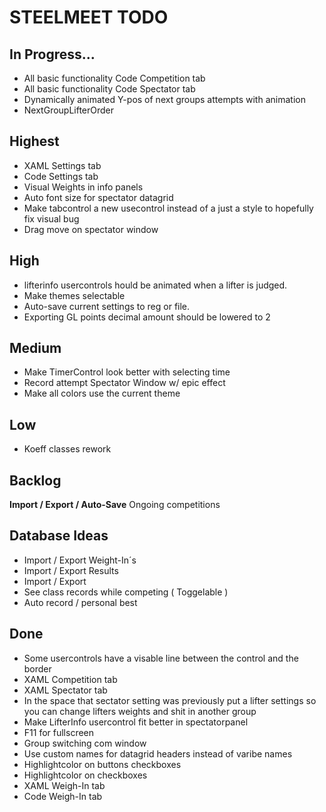 ﻿<h1>STEELMEET TODO

## In Progress...
* All basic functionality Code Competition tab
* All basic functionality Code Spectator tab
* Dynamically animated Y-pos of next groups attempts with animation
* NextGroupLifterOrder

## Highest
* XAML Settings tab
* Code Settings tab
* Visual Weights in info panels
* Auto font size for spectator datagrid
* Make tabcontrol a new usecontrol instead of a just a style to hopefully fix visual bug
* Drag move on spectator window


## High
* lifterinfo usercontrols hould be animated when a lifter is judged.
* Make themes selectable
* Auto-save current settings to reg or file.
* Exporting GL points decimal amount should be lowered to 2


## Medium
* Make TimerControl look better with selecting time
* Record attempt Spectator Window w/ epic effect
* Make all colors use the current theme


## Low
* Koeff classes rework


## Backlog

**Import / Export / Auto-Save** Ongoing competitions


## Database Ideas
* Import / Export Weight-In´s
* Import / Export Results
* Import / Export 
* See class records while competing ( Toggelable )
* Auto record / personal best


## Done
* Some usercontrols have a visable line between the control and the border
* XAML Competition tab
* XAML Spectator tab
* In the space that sectator setting was previously put a lifter settings so you can change lifters weights and shit in another group
* Make LifterInfo usercontrol fit better in spectatorpanel
* F11 for fullscreen
* Group switching com window
* Use custom names for datagrid headers instead of varibe names
* Highlightcolor on buttons checkboxes
* Highlightcolor on checkboxes
* XAML Weigh-In tab
* Code Weigh-In tab